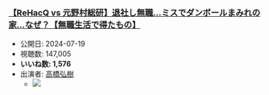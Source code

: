 ### [【ReHacQ vs 元野村総研】退社し無職…ミスでダンボールまみれの家…なぜ？【無職生活で得たもの】](https://www.youtube.com/watch?v=QZQ7bqDa5hQ)
-   公開日: 2024-07-19
-   視聴数: 147,005
-   **いいね数: 1,576**
-   出演者: [高橋弘樹](/rehacq_fan/people/高橋弘樹 "wikilink")
    - [![](https://img.youtube.com/vi/QZQ7bqDa5hQ/hqdefault.jpg)](https://www.youtube.com/watch?v=QZQ7bqDa5hQ)

